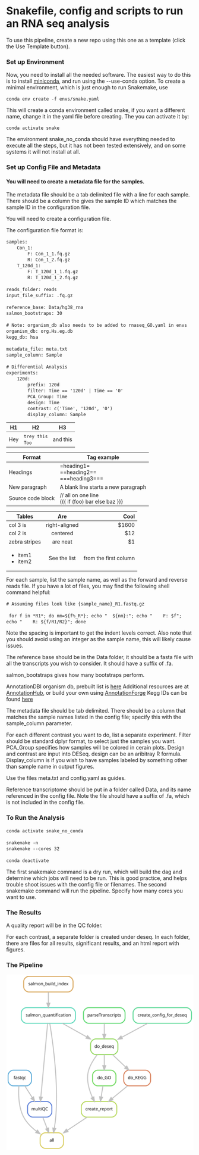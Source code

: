 # Snakefile, config and scripts to run an RNA seq analysis


To use this pipeline, create a new repo using this one as a template (click the Use Template button).

### Set up Environment

Now, you need to install all the needed software. The easiest way to do this is to install [miniconda](https://docs.conda.io/en/latest/miniconda.html), and run using the --use-conda option. To create a minimal environment, which is just enough to run Snakemake, use

```{sh}
conda env create -f envs/snake.yaml
```

This will create a conda environment called snake, if you want a different name, change it in the yaml file before creating. The you can activate it by:
```{sh}
conda activate snake
```
The environment snake_no_conda should have everything needed to execute all the steps, but it has not been tested extensively, and on some systems it will not install at all.


### Set up Config File and Metadata

#### You will need to create a metadata file for the samples.
The metadata file should be a tab delimited file with a line for each sample. There should be a column the gives the sample ID which matches the sample ID in the configuration file.


You will need to create a configuration file.

The configuration file format is:
```
samples:
	Con_1:
		F: Con_1_1.fq.gz
		R: Con_1_2.fq.gz
	T_120d_1:
		F: T_120d_1_1.fq.gz
		R: T_120d_1_2.fq.gz

reads_folder: reads
input_file_suffix: .fq.gz

reference_base: Data/hg38_rna
salmon_bootstraps: 30

# Note: organism_db also needs to be added to rnaseq_GO.yaml in envs
organism_db: org.Hs.eg.db
kegg_db: hsa

metadata_file: meta.txt
sample_column: Sample

# Differential Analysis
experiments:
	120d:
		prefix: 120d
		filter: Time == '120d' | Time == '0'
		PCA_Group: Time
		design: Time
		contrast: c('Time', '120d', '0')
		display_column: Sample

```



| H1 | H2 | H3 |
| ---- | ---- | --- |
| Hey| `trey this`<br>`Too` | and this |

| Format   | Tag example |
| -------- | ----------- |
| Headings | =heading1=<br>==heading2==<br>===heading3=== |
| New paragraph | A blank line starts a new paragraph |
| Source code block |  // all on one line<br> {{{ if (foo) bar else   baz }}} |


| Tables        | Are           | Cool  |
| ------------- |:-------------:| -----:|
| col 3 is      | right-aligned | $1600 |
| col 2 is      | centered      |   $12 |
| zebra stripes | are neat      |    $1 |
| <ul><li>item1</li><li>item2</li></ul>| See the list | from the first column|


For each sample, list the sample name, as well as the forward and reverse reads file. If you have a lot of files, you may find the following shell command helpful:

```{sh}
# Assuming files look like {sample_name}_R1.fastq.gz

 for f in *R1*; do nm=${f%_R*}; echo "  ${nm}:"; echo "    F: $f"; echo "    R: ${f/R1/R2}"; done

```

Note the spacing is important to get the indent levels correct. Also note that you should avoid using an integer as the sample name, this will likely cause issues.

The reference base should be in the Data folder, it should be a fasta file with all the transcripts you wish to consider. It should have a suffix of .fa.

salmon_bootstraps gives how many bootstraps perform.

AnnotationDBI organism db,
prebuilt list is [here](http://bioconductor.org/packages/release/BiocViews.html#___OrgDb)
Additional resources are at [AnnotationHub](https://bioconductor.org/packages/release/bioc/html/AnnotationHub.html), or build your own using [AnnotationForge](https://bioconductor.org/packages/release/bioc/html/AnnotationForge.html)
Kegg IDs can be found [here](https://www.genome.jp/kegg/catalog/org_list.html)


The metadata file should be tab delimited. There should be a column that matches the sample names listed in the config file; specify this with the sample_column parameter.

For each different contrast you want to do, list a separate experiment. Filter should be standard dplyr format, to select just the samples you want. PCA_Group specifies how samples will be colored in cerain plots. Design and contrast are input into DESeq. design can be an aribitray R formula. Display_column is if you wish to have samples labeled by something other than sample name in output figures.

Use the files meta.txt and config.yaml as guides.

Reference transcriptome should be put in a folder called Data, and its name referenced in the config file. Note the file should have a suffix of .fa, which is not included in the config file.

### To Run the Analysis

```{sh}
conda activate snake_no_conda

snakemake -n
snakemake --cores 32

conda deactivate
```

The first snakemake command is a dry run, which will build the dag and determine which jobs will need to be run. This is good practice, and helps trouble shoot issues with the config file or filenames. The second snakemake command will run the pipeline. Specify how many cores you want to use.

### The Results

A quality report will be in the QC folder.

For each contrast, a separate folder is created under deseq. In each folder, there are files for all results, significant results, and an html report with figures.


### The Pipeline

![dag](dag.svg)
